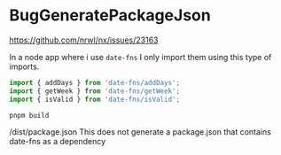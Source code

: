 # BugGeneratePackageJson

https://github.com/nrwl/nx/issues/23163

In a node app where i use `date-fns` I only import them using this type of imports.

```ts
import { addDays } from 'date-fns/addDays';
import { getWeek } from 'date-fns/getWeek';
import { isValid } from 'date-fns/isValid';
```

```
pnpm build
```

/dist/package.json
This does not generate a package.json that contains date-fns as a dependency
